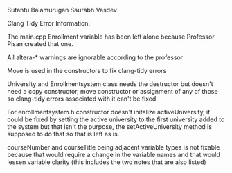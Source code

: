 Sutantu Balamurugan
Saurabh Vasdev


Clang Tidy Error Information:

The main.cpp Enrollment variable has been left alone because Professor Pisan created that one.

All altera-* warnings are ignorable according to the professor

Move is used in the constructors to fix clang-tidy errors

University and Enrollmentsystem class needs the destructor but doesn't need a copy constructor, move constructor or assignment of any of those so clang-tidy errors associated with it can't be fixed

For enrollmentsystem.h constructor doesn't initalize activeUniversity, it could be fixed by setting the active university to the first university added to the system but that isn't the purpose, the setActiveUniversity method is supposed to do that so that is left as is.

courseNumber and courseTitle being adjacent variable types is not fixable because that would require a change in the variable names and that would lessen variable clarity (this includes the two notes that are also listed)